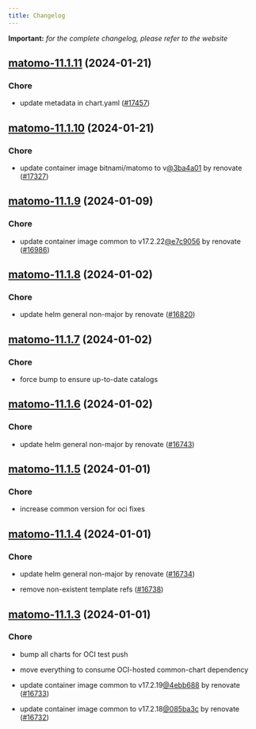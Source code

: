 ```yaml
---
title: Changelog
---
```


**Important:**
*for the complete changelog, please refer to the website*



## [matomo-11.1.11](https://github.com/truecharts/charts/compare/matomo-11.1.10...matomo-11.1.11) (2024-01-21)

### Chore



- update metadata in chart.yaml ([#17457](https://github.com/truecharts/charts/issues/17457))


## [matomo-11.1.10](https://github.com/truecharts/charts/compare/matomo-11.1.9...matomo-11.1.10) (2024-01-21)

### Chore



- update container image bitnami/matomo to v[@3ba4a01](https://github.com/3ba4a01) by renovate ([#17327](https://github.com/truecharts/charts/issues/17327))




## [matomo-11.1.9](https://github.com/truecharts/charts/compare/matomo-11.1.8...matomo-11.1.9) (2024-01-09)

### Chore



- update container image common to v17.2.22[@e7c9056](https://github.com/e7c9056) by renovate ([#16986](https://github.com/truecharts/charts/issues/16986))


## [matomo-11.1.8](https://github.com/truecharts/charts/compare/matomo-11.1.7...matomo-11.1.8) (2024-01-02)

### Chore



- update helm general non-major by renovate ([#16820](https://github.com/truecharts/charts/issues/16820))


## [matomo-11.1.7](https://github.com/truecharts/charts/compare/matomo-11.1.6...matomo-11.1.7) (2024-01-02)

### Chore



- force bump to ensure up-to-date catalogs


## [matomo-11.1.6](https://github.com/truecharts/charts/compare/matomo-11.1.5...matomo-11.1.6) (2024-01-02)

### Chore



- update helm general non-major by renovate ([#16743](https://github.com/truecharts/charts/issues/16743))


## [matomo-11.1.5](https://github.com/truecharts/charts/compare/matomo-11.1.4...matomo-11.1.5) (2024-01-01)

### Chore



- increase common version for oci fixes


## [matomo-11.1.4](https://github.com/truecharts/charts/compare/matomo-11.1.3...matomo-11.1.4) (2024-01-01)

### Chore



- update helm general non-major by renovate ([#16734](https://github.com/truecharts/charts/issues/16734))

- remove non-existent template refs ([#16738](https://github.com/truecharts/charts/issues/16738))


## [matomo-11.1.3](https://github.com/truecharts/charts/compare/matomo-11.1.0...matomo-11.1.3) (2024-01-01)

### Chore



- bump all charts for OCI test push

- move everything to consume OCI-hosted common-chart dependency

- update container image common to v17.2.19[@4ebb688](https://github.com/4ebb688) by renovate ([#16733](https://github.com/truecharts/charts/issues/16733))

- update container image common to v17.2.18[@085ba3c](https://github.com/085ba3c) by renovate ([#16732](https://github.com/truecharts/charts/issues/16732))

